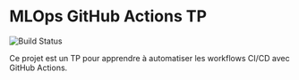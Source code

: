 # MLOps GitHub Actions TP

![Build Status](https://github.com/Boubanda/mlops-github-actions-tp/actions/workflows/badge.yml/badge.svg)

Ce projet est un TP pour apprendre à automatiser les workflows CI/CD avec GitHub Actions.
